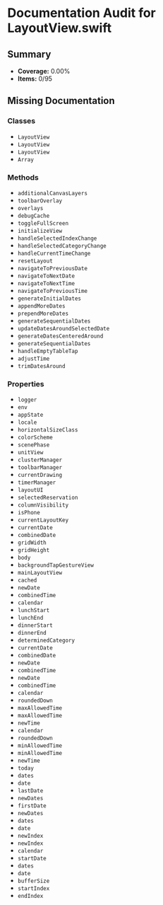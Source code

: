 # Documentation Audit for LayoutView.swift

## Summary

- **Coverage:** 0.00%
- **Items:** 0/95

## Missing Documentation

### Classes
- `LayoutView`
- `LayoutView`
- `LayoutView`
- `Array`

### Methods
- `additionalCanvasLayers`
- `toolbarOverlay`
- `overlays`
- `debugCache`
- `toggleFullScreen`
- `initializeView`
- `handleSelectedIndexChange`
- `handleSelectedCategoryChange`
- `handleCurrentTimeChange`
- `resetLayout`
- `navigateToPreviousDate`
- `navigateToNextDate`
- `navigateToNextTime`
- `navigateToPreviousTime`
- `generateInitialDates`
- `appendMoreDates`
- `prependMoreDates`
- `generateSequentialDates`
- `updateDatesAroundSelectedDate`
- `generateDatesCenteredAround`
- `generateSequentialDates`
- `handleEmptyTableTap`
- `adjustTime`
- `trimDatesAround`

### Properties
- `logger`
- `env`
- `appState`
- `locale`
- `horizontalSizeClass`
- `colorScheme`
- `scenePhase`
- `unitView`
- `clusterManager`
- `toolbarManager`
- `currentDrawing`
- `timerManager`
- `layoutUI`
- `selectedReservation`
- `columnVisibility`
- `isPhone`
- `currentLayoutKey`
- `currentDate`
- `combinedDate`
- `gridWidth`
- `gridHeight`
- `body`
- `backgroundTapGestureView`
- `mainLayoutView`
- `cached`
- `newDate`
- `combinedTime`
- `calendar`
- `lunchStart`
- `lunchEnd`
- `dinnerStart`
- `dinnerEnd`
- `determinedCategory`
- `currentDate`
- `combinedDate`
- `newDate`
- `combinedTime`
- `newDate`
- `combinedTime`
- `calendar`
- `roundedDown`
- `maxAllowedTime`
- `maxAllowedTime`
- `newTime`
- `calendar`
- `roundedDown`
- `minAllowedTime`
- `minAllowedTime`
- `newTime`
- `today`
- `dates`
- `date`
- `lastDate`
- `newDates`
- `firstDate`
- `newDates`
- `dates`
- `date`
- `newIndex`
- `newIndex`
- `calendar`
- `startDate`
- `dates`
- `date`
- `bufferSize`
- `startIndex`
- `endIndex`
